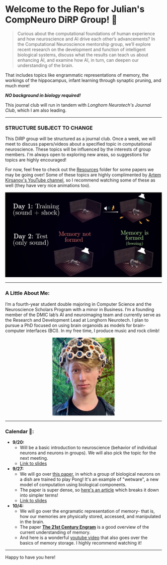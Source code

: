 # Welcome to the Repo for Julian's CompNeuro DiRP Group! 🧠

> Curious about the computational foundations of human experience and how neuroscience and AI drive each other’s advancements? In the Computational Neuroscience mentorship group, we’ll explore recent research on the development and function of intelligent biological systems, discuss what the results can teach us about enhancing AI, and examine how AI, in turn, can deepen our understanding of the brain.

That includes topics like engrammatic representations of memory, the workings of the hippocampus, infant learning through synaptic pruning, and much more!

***NO background in biology required!***

This journal club will run in tandem with *Longhorn Neurotech's Journal Club*, which I am also leading.

---

### **STRUCTURE SUBJECT TO CHANGE**

This DiRP group will be structured as a journal club. Once a week, we will meet to discuss papers/videos about a specified topic in computational neuroscience. These topics will be influenced by the interests of group members. I'm always open to exploring new areas, so suggestions for topics are highly encouraged!

For now, feel free to check out the [Resources](./Resources) folder for some papers we may be going over! Some of these topics are highly complimented by [Artem Kirsanov's YouTube channel](https://www.youtube.com/@ArtemKirsanov/featured), so I recommend watching some of these as well (they have very nice animations too).
<p align="center">
  <a href="https://www.youtube.com/watch?v=X5trRLX7PQY">
    <img src=".misc/artem.png" alt="Screenshot of Kirsanov video" width="600" height="auto">
  </a>
</p>

---

### A Little About Me:

I’m a fourth-year student double majoring in Computer Science and the Neuroscience Scholars Program with a minor in Business. I’m a founding member of the DMIC lab’s AI and neuroimaging team and currently serve as the Research and Development Lead at Longhorn Neurotech. I plan to pursue a PhD focused on using brain organoids as models for brain-computer interfaces (BCI). In my free time, I produce music and rock climb!
<p align="center">
  <a href = "https://lhneurotech.com/index.html">
    <img src=".misc/realphoto.jpeg" alt="Picture of Julian Weaver that totally isn't edited. Links to LHNT page (which is a WIP)" width="200" height="auto">
  </a>
</p>

---

### Calendar 📅:

- **9/20:**
  - Will be a basic introduction to neuroscience (behavior of individual neurons and neurons in groups). We will also pick the topic for the next meeting.
  - <a href = "https://docs.google.com/presentation/d/1rGYJxhl2N0D2FNJOnoF-xJ-zQfPaJh2zwuNdMoSgMsI/edit?usp=sharing">Link to slides</a>
- **9/27:**
  - We will go over [this paper](./Resources/Papers/DishBrainPong.pdf), in which a group of biological neurons on a dish are trained to play Pong! It's an example of "wetware", a new model of computation using biological components.
  - The paper is super dense, so [here's an article](https://www.the-scientist.com/how-neurons-in-a-dish-learned-to-play-pong-70613) which breaks it down into simpler terms!
  - <a href = "https://docs.google.com/presentation/d/1iz_SYq0NYGrq0YfkLSErbl9jSAySaIkDWhEURsWTnTs/edit?usp=sharing">Link to slides</a>
- **10/4:**
  - We will go over the engramatic representation of memory- that is, how our memories are physically stored, accessed, and manipulated in the brain.
  - The paper [**The 21st Century Engram**](./Resources/Papers/The21stCenturyEngram.pdf) is a good overview of the current understanding of memory.
  - And here is a wonderful [youtube video](https://youtu.be/X5trRLX7PQY?si=1ofxL2JtGfRwC-gI](https://youtu.be/X5trRLX7PQY?si=dJ873_7poR_nqoEj)) that also goes over the basics of memory storage. I highly recommend watching it!
---

Happy to have you here!
